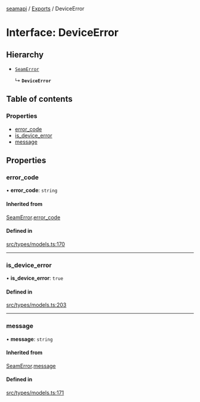 [seamapi](../README.md) / [Exports](../modules.md) / DeviceError

# Interface: DeviceError

## Hierarchy

- [`SeamError`](SeamError.md)

  ↳ **`DeviceError`**

## Table of contents

### Properties

- [error\_code](DeviceError.md#error_code)
- [is\_device\_error](DeviceError.md#is_device_error)
- [message](DeviceError.md#message)

## Properties

### error\_code

• **error\_code**: `string`

#### Inherited from

[SeamError](SeamError.md).[error_code](SeamError.md#error_code)

#### Defined in

[src/types/models.ts:170](https://github.com/seamapi/javascript/blob/main/src/types/models.ts#L170)

___

### is\_device\_error

• **is\_device\_error**: ``true``

#### Defined in

[src/types/models.ts:203](https://github.com/seamapi/javascript/blob/main/src/types/models.ts#L203)

___

### message

• **message**: `string`

#### Inherited from

[SeamError](SeamError.md).[message](SeamError.md#message)

#### Defined in

[src/types/models.ts:171](https://github.com/seamapi/javascript/blob/main/src/types/models.ts#L171)
